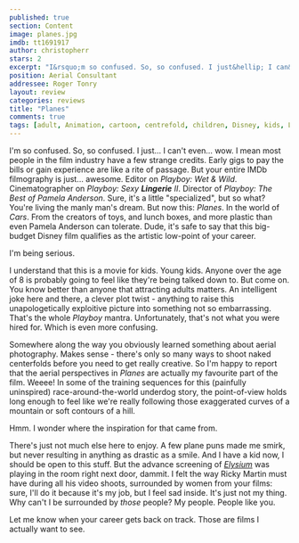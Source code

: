 ```yaml
---
published: true
section: Content
image: planes.jpg
imdb: tt1691917
author: christopherr
stars: 2
excerpt: "I&rsquo;m so confused. So, so confused. I just&hellip; I can&rsquo;t even&hellip; wow. I mean most people in the film industry have a few strange credits. Early gigs to pay the bills or gain experience are like a rite of passage. But your entire IMDb filmography is just&hellip; awesome. Editor on <em>Playboy: Wet &amp; Wild</em>. Cinematographer on <em>Playboy: Sexy </em><em>Lingerie</em><em> II</em>. Director of <em>Playboy: The Best of Pamela Anderson</em>.&nbsp; Sure, it&rsquo;s a little &ldquo;specialized&rdquo;, but so what? You&rsquo;re living the manly man&rsquo;s dream. But now this: <em>Planes</em>. In the world of <em>Cars</em>. From the creators of toys, and lunch boxes, and more plastic than even Pamela Anderson can tolerate. Dude, it&rsquo;s safe to say that this big-budget Disney film qualifies as the artistic low-point of your career."
position: Aerial Consultant
addressee: Roger Tonry
layout: review
categories: reviews
title: "Planes"
comments: true
tags: [adult, Animation, cartoon, centrefold, children, Disney, kids, Letters, Planes, playboy, sidequel, spinoff, wet &amp; wild]
---
```

I'm so confused. So, so confused. I just… I can't even… wow. I mean most people in the film industry have a few strange credits. Early gigs to pay the bills or gain experience are like a rite of passage. But your entire IMDb filmography is just… awesome. Editor on _Playboy: Wet & Wild_. Cinematographer on _Playboy: Sexy __Lingerie__ II_. Director of _Playboy: The Best of Pamela Anderson_.  Sure, it's a little "specialized", but so what? You're living the manly man's dream. But now this: _Planes_. In the world of _Cars_. From the creators of toys, and lunch boxes, and more plastic than even Pamela Anderson can tolerate. Dude, it's safe to say that this big-budget Disney film qualifies as the artistic low-point of your career.

I'm being serious.

I understand that this is a movie for kids. Young kids. Anyone over the age of 8 is probably going to feel like they're being talked down to. But come on. You know better than anyone that attracting adults matters. An intelligent joke here and there, a clever plot twist - anything to raise this unapologetically exploitive picture into something not so embarrassing. That's the whole _Playboy_ mantra. Unfortunately, that's not what you were hired for. Which is even more confusing.

Somewhere along the way you obviously learned something about aerial photography. Makes sense - there's only so many ways to shoot naked centerfolds before you need to get really creative.  So I'm happy to report that the aerial perspectives in _Planes_ are actually my favourite part of the film. Weeee! In some of the training sequences for this (painfully uninspired) race-around-the-world underdog story, the point-of-view holds long enough to feel like we're really following those exaggerated curves of a mountain or soft contours of a hill.

Hmm. I wonder where the inspiration for that came from.

There's just not much else here to enjoy. A few plane puns made me smirk, but never resulting in anything as drastic as a smile. And I have a kid now, I should be open to this stuff. But the advance screening of _[Elysium][1]_ was playing in the room right next door, dammit. I felt the way Ricky Martin must have during all his video shoots, surrounded by women from your films: sure, I'll do it because it's my job, but I feel sad inside. It's just not my thing. Why can't I be surrounded by _those_ people? My people. People like you.

   [1]: /content/2013/8/9/elysium.html

Let me know when your career gets back on track. Those are films I actually want to see.
